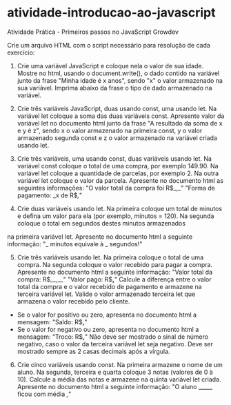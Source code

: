# atividade-introducao-ao-javascript
Atividade Prática - Primeiros passos no JavaScript Growdev

Crie um arquivo HTML com o script necessário para resolução de cada
exercício:
1. Crie uma variável JavaScript e coloque nela o valor de sua idade.
Mostre no html, usando o document.write(), o dado contido na
variável junto da frase "Minha idade é x anos", sendo "x" o valor
armazenado na sua variável. Imprima abaixo da frase o tipo de
dado armazenado na variável.

2. Crie três variáveis JavaScript, duas usando const, uma usando let.
Na variável let coloque a soma das duas variáveis const. Apresente
valor da variável let no documento html junto da frase "A resultado
da soma de x e y é z", sendo x o valor armazenado na primeira const,
y o valor armazenado segunda const e z o valor armazenado na
variável criada usando let.

3. Crie três variáveis, uma usando const, duas variáveis usando let. Na
variável const coloque o total de uma compra, por exemplo 149.90.
Na variável let coloque a quantidade de parcelas, por exemplo 2. Na
outra variável let coloque o valor da parcela. Apresente no
documento html as seguintes informações:
"O valor total da compra foi R$_,_"
"Forma de pagamento: _x de R$_,_"

4. Crie duas variáveis usando let. Na primeira coloque um total de
minutos e defina um valor para ela (por exemplo, minutos = 120). Na
segunda coloque o total em segundos destes minutos armazenados

na primeira variável let. Apresente no documento html a seguinte
informação: "_ minutos equivale à _ segundos!"

5. Crie três variáveis usando let. Na primeira coloque o total de uma
compra. Na segunda coloque o valor recebido para pagar a
compra. Apresente no documento html a seguinte informação:
"Valor total da compra: R$__,__"
"Valor pago: R$__,__"
Calcule a diferença entre o valor total da compra e o valor recebido
de pagamento e armazene na terceira variável let. Valide o valor
armazenado terceira let que armazena o valor recebido pelo cliente.
- Se o valor for positivo ou zero, apresenta no documento html
a mensagem: "Saldo: R$__,__"
- Se o valor for negativo ou zero, apresenta no documento
html a mensagem: "Troco: R$__,__"
Não deve ser mostrado o sinal de número negativo, caso o valor da
terceira variável let seja negativo. Deve ser mostrado sempre as 2
casas decimais após a vírgula.

6. Crie cinco variáveis usando const. Na primeira armazene o nome de
um aluno. Na segunda, terceira e quarta coloque 3 notas (valores de
0 à 10). Calcule a média das notas e armazene na quinta variável let
criada. Apresente no documento html a seguinte informação:
"O aluno _____ ficou com média _,_"

